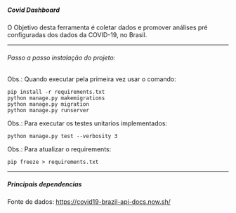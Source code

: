 ##### Covid Dashboard

O Objetivo desta ferramenta é coletar dados e promover análises pré configuradas dos dados da COVID-19, no Brasil.

------

###### Passo a passo instalação do projeto:

Obs.: Quando executar pela primeira vez usar o comando: 
````commandline
pip install -r requirements.txt
python manage.py makemigrations
python manage.py migration
python manage.py runserver
````

Obs.: Para executar os testes unitarios implementados: 
````commandline
python manage.py test --verbosity 3
````

Obs.: Para atualizar o requirements: 
````commandline
pip freeze > requirements.txt
````

--------
##### Principais dependencias
Fonte de dados: https://covid19-brazil-api-docs.now.sh/

